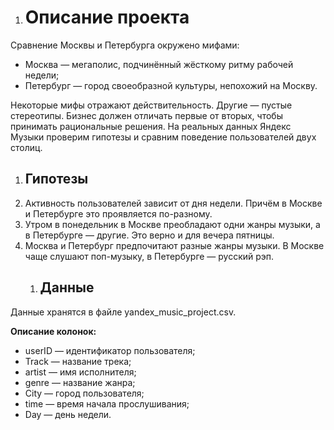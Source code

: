 ﻿1. # **Описание проекта**
Сравнение Москвы и Петербурга окружено мифами:

- Москва — мегаполис, подчинённый жёсткому ритму рабочей недели;
- Петербург — город своеобразной культуры, непохожий на Москву.

Некоторые мифы отражают действительность. Другие — пустые стереотипы. Бизнес должен отличать первые от вторых, чтобы принимать рациональные решения. На реальных данных Яндекс Музыки  проверим гипотезы и сравним поведение пользователей двух столиц.
1. ## **Гипотезы**
1. Активность пользователей зависит от дня недели. Причём в Москве и Петербурге это проявляется по-разному.
1. Утром в понедельник в Москве преобладают одни жанры музыки, а в Петербурге — другие. Это верно и для вечера пятницы.
1. Москва и Петербург предпочитают разные жанры музыки. В Москве чаще слушают поп-музыку, в Петербурге — русский рэп.
   1. ## **Данные**
Данные хранятся в файле yandex\_music\_project.csv.

**Описание колонок:**

- userID — идентификатор пользователя;
- Track — название трека;
- artist — имя исполнителя;
- genre — название жанра;
- City — город пользователя;
- time — время начала прослушивания;
- Day — день недели.

